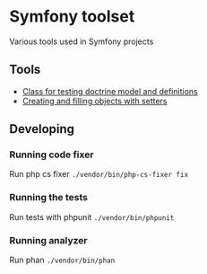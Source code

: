 # Symfony toolset

Various tools used in Symfony projects

## Tools
* [Class for testing doctrine model and definitions](./docs/AbstractDoctrineTestCase.md)
* [Creating and filling objects with setters](./docs/ModelTestTrait.md)
## Developing
### Running code fixer

Run php cs fixer `./vendor/bin/php-cs-fixer fix`

### Running the tests

Run tests with phpunit `./vendor/bin/phpunit`

### Running analyzer

Run phan `./vendor/bin/phan`